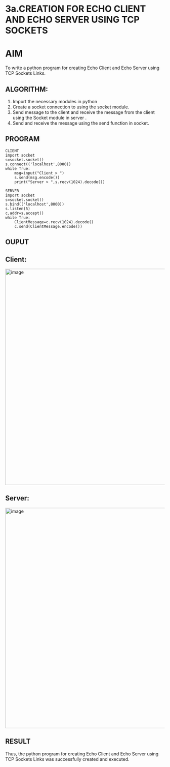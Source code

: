 # 3a.CREATION FOR ECHO CLIENT AND ECHO SERVER USING TCP SOCKETS
# AIM
To write a python program for creating Echo Client and Echo Server using TCP
Sockets Links.
## ALGORITHM:
1. Import the necessary modules in python
2. Create a socket connection to using the socket module.
3. Send message to the client and receive the message from the client using the Socket module in
 server .
4. Send and receive the message using the send function in socket.
## PROGRAM
```
CLIENT
import socket 
s=socket.socket() 
s.connect(('localhost',8000)) 
while True: 
    msg=input("Client > ") 
    s.send(msg.encode()) 
    print("Server > ",s.recv(1024).decode()) 

SERVER
import socket 
s=socket.socket() 
s.bind(('localhost',8000)) 
s.listen(5) 
c,addr=s.accept() 
while True: 
    ClientMessage=c.recv(1024).decode() 
    c.send(ClientMessage.encode())
```
## OUPUT
## Client:
<img width="1919" height="680" alt="image" src="https://github.com/user-attachments/assets/79d44f05-9493-43ad-b327-cbdce645beca" />

## Server:
<img width="1919" height="693" alt="image" src="https://github.com/user-attachments/assets/3eb83efe-e59a-438c-a8b0-db17c06f19bf" />

## RESULT
Thus, the python program for creating Echo Client and Echo Server using TCP Sockets Links 
was successfully created and executed.
